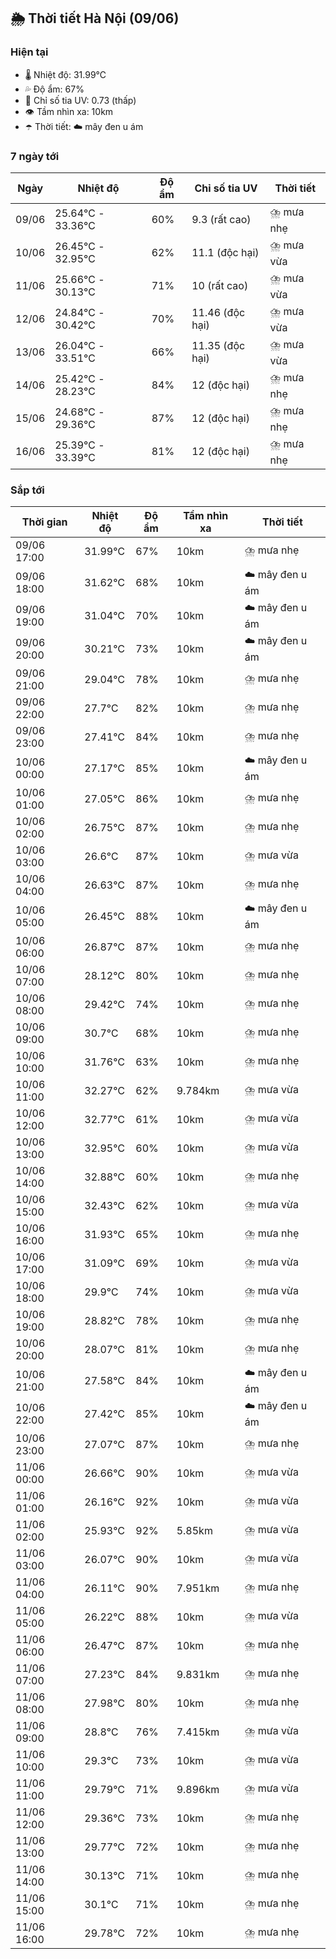 ## 🌦️ Thời tiết Hà Nội (09/06)

### Hiện tại

- 🌡️ Nhiệt độ: 31.99℃
- 💦 Độ ẩm: 67%
- 🌟 Chỉ số tia UV: 0.73 (thấp)
- 👁️ Tầm nhìn xa: 10km
- ☂️ Thời tiết: ☁️ mây đen u ám

### 7 ngày tới

| Ngày | Nhiệt độ | Độ ẩm | Chỉ số tia UV | Thời tiết |
| --- | --- | --- | --- | --- |
| 09/06 | 25.64℃ - 33.36℃ | 60% | 9.3 (rất cao) | ⛈️ mưa nhẹ |
| 10/06 | 26.45℃ - 32.95℃ | 62% | 11.1 (độc hại) | ⛈️ mưa vừa |
| 11/06 | 25.66℃ - 30.13℃ | 71% | 10 (rất cao) | ⛈️ mưa vừa |
| 12/06 | 24.84℃ - 30.42℃ | 70% | 11.46 (độc hại) | ⛈️ mưa vừa |
| 13/06 | 26.04℃ - 33.51℃ | 66% | 11.35 (độc hại) | ⛈️ mưa vừa |
| 14/06 | 25.42℃ - 28.23℃ | 84% | 12 (độc hại) | ⛈️ mưa nhẹ |
| 15/06 | 24.68℃ - 29.36℃ | 87% | 12 (độc hại) | ⛈️ mưa nhẹ |
| 16/06 | 25.39℃ - 33.39℃ | 81% | 12 (độc hại) | ⛈️ mưa nhẹ |

### Sắp tới

| Thời gian | Nhiệt độ | Độ ẩm | Tầm nhìn xa | Thời tiết |
| --- | --- | --- | --- | --- |
| 09/06 17:00 | 31.99℃ | 67% | 10km | ⛈️ mưa nhẹ |
| 09/06 18:00 | 31.62℃ | 68% | 10km | ☁️ mây đen u ám |
| 09/06 19:00 | 31.04℃ | 70% | 10km | ☁️ mây đen u ám |
| 09/06 20:00 | 30.21℃ | 73% | 10km | ☁️ mây đen u ám |
| 09/06 21:00 | 29.04℃ | 78% | 10km | ⛈️ mưa nhẹ |
| 09/06 22:00 | 27.7℃ | 82% | 10km | ⛈️ mưa nhẹ |
| 09/06 23:00 | 27.41℃ | 84% | 10km | ⛈️ mưa nhẹ |
| 10/06 00:00 | 27.17℃ | 85% | 10km | ☁️ mây đen u ám |
| 10/06 01:00 | 27.05℃ | 86% | 10km | ⛈️ mưa nhẹ |
| 10/06 02:00 | 26.75℃ | 87% | 10km | ⛈️ mưa nhẹ |
| 10/06 03:00 | 26.6℃ | 87% | 10km | ⛈️ mưa vừa |
| 10/06 04:00 | 26.63℃ | 87% | 10km | ⛈️ mưa nhẹ |
| 10/06 05:00 | 26.45℃ | 88% | 10km | ☁️ mây đen u ám |
| 10/06 06:00 | 26.87℃ | 87% | 10km | ⛈️ mưa nhẹ |
| 10/06 07:00 | 28.12℃ | 80% | 10km | ⛈️ mưa nhẹ |
| 10/06 08:00 | 29.42℃ | 74% | 10km | ⛈️ mưa nhẹ |
| 10/06 09:00 | 30.7℃ | 68% | 10km | ⛈️ mưa nhẹ |
| 10/06 10:00 | 31.76℃ | 63% | 10km | ⛈️ mưa nhẹ |
| 10/06 11:00 | 32.27℃ | 62% | 9.784km | ⛈️ mưa vừa |
| 10/06 12:00 | 32.77℃ | 61% | 10km | ⛈️ mưa vừa |
| 10/06 13:00 | 32.95℃ | 60% | 10km | ⛈️ mưa vừa |
| 10/06 14:00 | 32.88℃ | 60% | 10km | ⛈️ mưa nhẹ |
| 10/06 15:00 | 32.43℃ | 62% | 10km | ⛈️ mưa vừa |
| 10/06 16:00 | 31.93℃ | 65% | 10km | ⛈️ mưa nhẹ |
| 10/06 17:00 | 31.09℃ | 69% | 10km | ⛈️ mưa vừa |
| 10/06 18:00 | 29.9℃ | 74% | 10km | ⛈️ mưa vừa |
| 10/06 19:00 | 28.82℃ | 78% | 10km | ⛈️ mưa nhẹ |
| 10/06 20:00 | 28.07℃ | 81% | 10km | ⛈️ mưa nhẹ |
| 10/06 21:00 | 27.58℃ | 84% | 10km | ☁️ mây đen u ám |
| 10/06 22:00 | 27.42℃ | 85% | 10km | ☁️ mây đen u ám |
| 10/06 23:00 | 27.07℃ | 87% | 10km | ⛈️ mưa nhẹ |
| 11/06 00:00 | 26.66℃ | 90% | 10km | ⛈️ mưa vừa |
| 11/06 01:00 | 26.16℃ | 92% | 10km | ⛈️ mưa vừa |
| 11/06 02:00 | 25.93℃ | 92% | 5.85km | ⛈️ mưa vừa |
| 11/06 03:00 | 26.07℃ | 90% | 10km | ⛈️ mưa vừa |
| 11/06 04:00 | 26.11℃ | 90% | 7.951km | ⛈️ mưa nhẹ |
| 11/06 05:00 | 26.22℃ | 88% | 10km | ⛈️ mưa vừa |
| 11/06 06:00 | 26.47℃ | 87% | 10km | ⛈️ mưa nhẹ |
| 11/06 07:00 | 27.23℃ | 84% | 9.831km | ⛈️ mưa nhẹ |
| 11/06 08:00 | 27.98℃ | 80% | 10km | ⛈️ mưa nhẹ |
| 11/06 09:00 | 28.8℃ | 76% | 7.415km | ⛈️ mưa vừa |
| 11/06 10:00 | 29.3℃ | 73% | 10km | ⛈️ mưa vừa |
| 11/06 11:00 | 29.79℃ | 71% | 9.896km | ⛈️ mưa vừa |
| 11/06 12:00 | 29.36℃ | 73% | 10km | ⛈️ mưa nhẹ |
| 11/06 13:00 | 29.77℃ | 72% | 10km | ⛈️ mưa nhẹ |
| 11/06 14:00 | 30.13℃ | 71% | 10km | ⛈️ mưa nhẹ |
| 11/06 15:00 | 30.1℃ | 71% | 10km | ⛈️ mưa nhẹ |
| 11/06 16:00 | 29.78℃ | 72% | 10km | ⛈️ mưa nhẹ |
